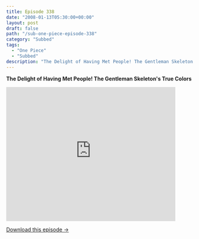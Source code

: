 ```yaml
---
title: Episode 338
date: "2008-01-13T05:30:00+00:00"
layout: post
draft: false
path: "/sub-one-piece-episode-338"
category: "Subbed"
tags:
  - "One Piece"
  - "Subbed"
description: "The Delight of Having Met People! The Gentleman Skeleton's True Colors"
---
```


**The Delight of Having Met People! The Gentleman Skeleton's True Colors**

<iframe width="640" height="360" src="https://www.rapidvideo.com/e/FXRENXDCV5" frameborder="0" marginwidth=0 marginheight=0 scrolling=no allowfullscreen style="max-width:90%;"></iframe>

<a href="http://ouo.io/qs/eCodkFEQ?s=https://www.rapidvideo.com/d/FXRENXDCV5" class="styled_a">Download this episode →</a>

